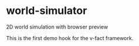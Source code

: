 # world-simulator
2D world simulation with browser preview

This is the first demo hook for the v-fact framework.
